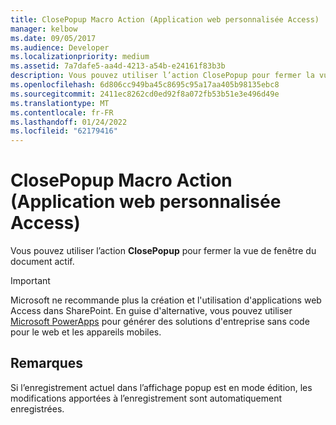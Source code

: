 ```yaml
---
title: ClosePopup Macro Action (Application web personnalisée Access)
manager: kelbow
ms.date: 09/05/2017
ms.audience: Developer
ms.localizationpriority: medium
ms.assetid: 7a7dafe5-aa4d-4213-a54b-e24161f83b3b
description: Vous pouvez utiliser l’action ClosePopup pour fermer la vue de fenêtre du document actif.
ms.openlocfilehash: 6d806cc949ba45c8695c95a17aa405b98135ebc8
ms.sourcegitcommit: 2411ec8262cd0ed92f8a072fb53b51e3e496d49e
ms.translationtype: MT
ms.contentlocale: fr-FR
ms.lasthandoff: 01/24/2022
ms.locfileid: "62179416"
---
```

# <a name="closepopup-macro-action-access-custom-web-app"></a>ClosePopup Macro Action (Application web personnalisée Access)

Vous pouvez utiliser l’action **ClosePopup** pour fermer la vue de fenêtre du document actif. 
  
> [!IMPORTANT]
> Microsoft ne recommande plus la création et l'utilisation d'applications web Access dans SharePoint. En guise d'alternative, vous pouvez utiliser [Microsoft PowerApps](https://powerapps.microsoft.com/) pour générer des solutions d'entreprise sans code pour le web et les appareils mobiles. 
  
## <a name="remarks"></a>Remarques

Si l’enregistrement actuel dans l’affichage popup est en mode édition, les modifications apportées à l’enregistrement sont automatiquement enregistrées.
  

